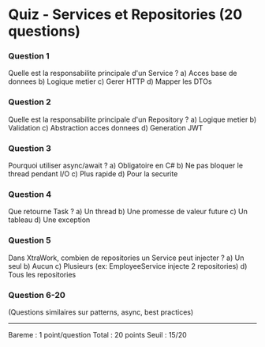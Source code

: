 # Quiz - Services et Repositories (20 questions)

### Question 1
Quelle est la responsabilite principale d'un Service ?
a) Acces base de donnees
b) Logique metier
c) Gerer HTTP
d) Mapper les DTOs

### Question 2
Quelle est la responsabilite principale d'un Repository ?
a) Logique metier
b) Validation
c) Abstraction acces donnees
d) Generation JWT

### Question 3
Pourquoi utiliser async/await ?
a) Obligatoire en C#
b) Ne pas bloquer le thread pendant I/O
c) Plus rapide
d) Pour la securite

### Question 4
Que retourne Task<T> ?
a) Un thread
b) Une promesse de valeur future
c) Un tableau
d) Une exception

### Question 5
Dans XtraWork, combien de repositories un Service peut injecter ?
a) Un seul
b) Aucun
c) Plusieurs (ex: EmployeeService injecte 2 repositories)
d) Tous les repositories

### Question 6-20
(Questions similaires sur patterns, async, best practices)

---

Bareme : 1 point/question
Total : 20 points
Seuil : 15/20

